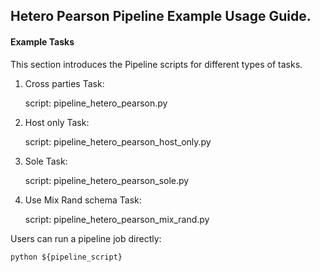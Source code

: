 ## Hetero Pearson Pipeline Example Usage Guide.

#### Example Tasks

This section introduces the Pipeline scripts for different types of tasks.

1. Cross parties Task:

    script: pipeline_hetero_pearson.py

2. Host only Task:

    script: pipeline_hetero_pearson_host_only.py

3. Sole Task:

    script: pipeline_hetero_pearson_sole.py

4. Use Mix Rand schema Task:

    script: pipeline_hetero_pearson_mix_rand.py


Users can run a pipeline job directly:

    python ${pipeline_script}
